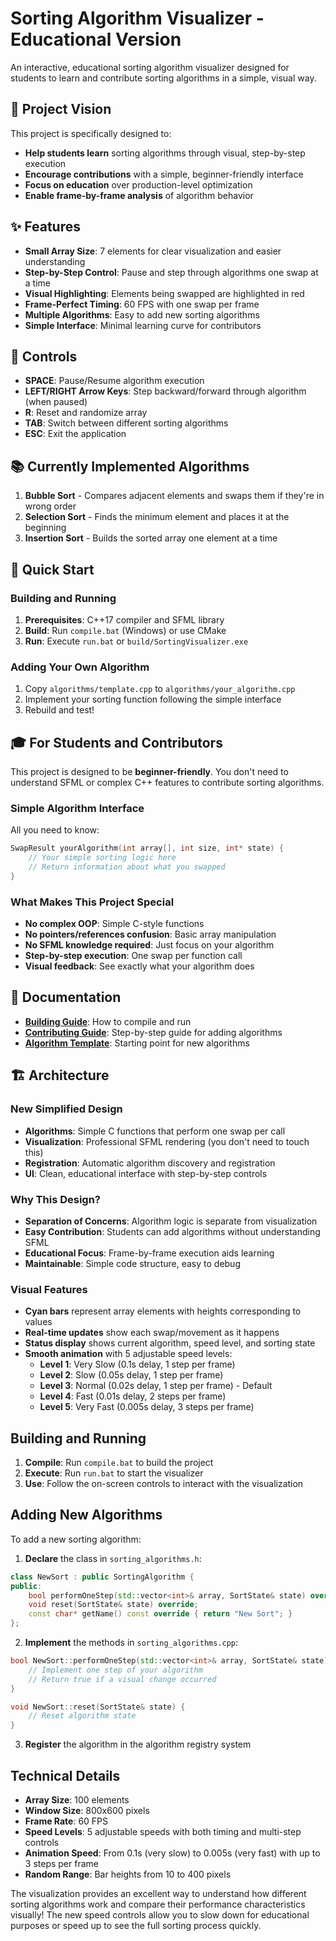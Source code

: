 # Sorting Algorithm Visualizer - Educational Version

An interactive, educational sorting algorithm visualizer designed for students to learn and contribute sorting algorithms in a simple, visual way.

## 🎯 Project Vision

This project is specifically designed to:

-   **Help students learn** sorting algorithms through visual, step-by-step execution
-   **Encourage contributions** with a simple, beginner-friendly interface
-   **Focus on education** over production-level optimization
-   **Enable frame-by-frame analysis** of algorithm behavior

## ✨ Features

-   **Small Array Size**: 7 elements for clear visualization and easier understanding
-   **Step-by-Step Control**: Pause and step through algorithms one swap at a time
-   **Visual Highlighting**: Elements being swapped are highlighted in red
-   **Frame-Perfect Timing**: 60 FPS with one swap per frame
-   **Multiple Algorithms**: Easy to add new sorting algorithms
-   **Simple Interface**: Minimal learning curve for contributors

## 🔧 Controls

-   **SPACE**: Pause/Resume algorithm execution
-   **LEFT/RIGHT Arrow Keys**: Step backward/forward through algorithm (when paused)
-   **R**: Reset and randomize array
-   **TAB**: Switch between different sorting algorithms
-   **ESC**: Exit the application

## 📚 Currently Implemented Algorithms

1. **Bubble Sort** - Compares adjacent elements and swaps them if they're in wrong order
2. **Selection Sort** - Finds the minimum element and places it at the beginning
3. **Insertion Sort** - Builds the sorted array one element at a time

## 🚀 Quick Start

### Building and Running

1. **Prerequisites**: C++17 compiler and SFML library
2. **Build**: Run `compile.bat` (Windows) or use CMake
3. **Run**: Execute `run.bat` or `build/SortingVisualizer.exe`

### Adding Your Own Algorithm

1. Copy `algorithms/template.cpp` to `algorithms/your_algorithm.cpp`
2. Implement your sorting function following the simple interface
3. Rebuild and test!

## 🎓 For Students and Contributors

This project is designed to be **beginner-friendly**. You don't need to understand SFML or complex C++ features to contribute sorting algorithms.

### Simple Algorithm Interface

All you need to know:

```cpp
SwapResult yourAlgorithm(int array[], int size, int* state) {
    // Your simple sorting logic here
    // Return information about what you swapped
}
```

### What Makes This Project Special

-   **No complex OOP**: Simple C-style functions
-   **No pointers/references confusion**: Basic array manipulation
-   **No SFML knowledge required**: Just focus on your algorithm
-   **Step-by-step execution**: One swap per function call
-   **Visual feedback**: See exactly what your algorithm does

## 📖 Documentation

-   **[Building Guide](docs/BUILDING.md)**: How to compile and run
-   **[Contributing Guide](docs/CONTRIBUTING.md)**: Step-by-step guide for adding algorithms
-   **[Algorithm Template](algorithms/template.cpp)**: Starting point for new algorithms

## 🏗️ Architecture

### New Simplified Design

-   **Algorithms**: Simple C functions that perform one swap per call
-   **Visualization**: Professional SFML rendering (you don't need to touch this)
-   **Registration**: Automatic algorithm discovery and registration
-   **UI**: Clean, educational interface with step-by-step controls

### Why This Design?

-   **Separation of Concerns**: Algorithm logic is separate from visualization
-   **Easy Contribution**: Students can add algorithms without understanding SFML
-   **Educational Focus**: Frame-by-frame execution aids learning
-   **Maintainable**: Simple code structure, easy to debug

### Visual Features

-   **Cyan bars** represent array elements with heights corresponding to values
-   **Real-time updates** show each swap/movement as it happens
-   **Status display** shows current algorithm, speed level, and sorting state
-   **Smooth animation** with 5 adjustable speed levels:
    -   **Level 1**: Very Slow (0.1s delay, 1 step per frame)
    -   **Level 2**: Slow (0.05s delay, 1 step per frame)
    -   **Level 3**: Normal (0.02s delay, 1 step per frame) - Default
    -   **Level 4**: Fast (0.01s delay, 2 steps per frame)
    -   **Level 5**: Very Fast (0.005s delay, 3 steps per frame)

## Building and Running

1. **Compile**: Run `compile.bat` to build the project
2. **Execute**: Run `run.bat` to start the visualizer
3. **Use**: Follow the on-screen controls to interact with the visualization

## Adding New Algorithms

To add a new sorting algorithm:

1. **Declare** the class in `sorting_algorithms.h`:

```cpp
class NewSort : public SortingAlgorithm {
public:
    bool performOneStep(std::vector<int>& array, SortState& state) override;
    void reset(SortState& state) override;
    const char* getName() const override { return "New Sort"; }
};
```

2. **Implement** the methods in `sorting_algorithms.cpp`:

```cpp
bool NewSort::performOneStep(std::vector<int>& array, SortState& state) {
    // Implement one step of your algorithm
    // Return true if a visual change occurred
}

void NewSort::reset(SortState& state) {
    // Reset algorithm state
}
```

3. **Register** the algorithm in the algorithm registry system

## Technical Details

-   **Array Size**: 100 elements
-   **Window Size**: 800x600 pixels
-   **Frame Rate**: 60 FPS
-   **Speed Levels**: 5 adjustable speeds with both timing and multi-step controls
-   **Animation Speed**: From 0.1s (very slow) to 0.005s (very fast) with up to 3 steps per frame
-   **Random Range**: Bar heights from 10 to 400 pixels

The visualization provides an excellent way to understand how different sorting algorithms work and compare their performance characteristics visually! The new speed controls allow you to slow down for educational purposes or speed up to see the full sorting process quickly.
